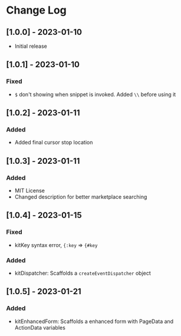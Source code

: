 # Change Log

## [1.0.0] - 2023-01-10

- Initial release

## [1.0.1] - 2023-01-10

### Fixed

- `$` don't showing when snippet is invoked. Added `\\` before using it

## [1.0.2] - 2023-01-11

### Added

- Added final cursor stop location

## [1.0.3] - 2023-01-11

### Added

- MIT License
- Changed description for better marketplace searching

## [1.0.4] - 2023-01-15

### Fixed

- kitKey syntax error, `{:key` => `{#key`

### Added

- kitDispatcher: Scaffolds a `createEventDispatcher` object

## [1.0.5] - 2023-01-21

### Added

- kitEnhancedForm: Scaffolds a enhanced form with PageData and ActionData variables
